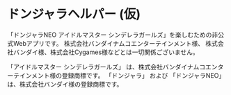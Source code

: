 # ドンジャラヘルパー (仮)
「ドンジャラNEO アイドルマスター シンデレラガールズ」を楽しむための非公式Webアプリです。
株式会社バンダイナムコエンターテインメント様、
株式会社バンダイ様、株式会社Cygames様などとは一切関係ございません。

「アイドルマスター シンデレラガールズ」 は、株式会社バンダイナムコエンターテインメント様の登録商標です。
「ドンジャラ」 および 「ドンジャラNEO」は、株式会社バンダイ様の登録商標です。